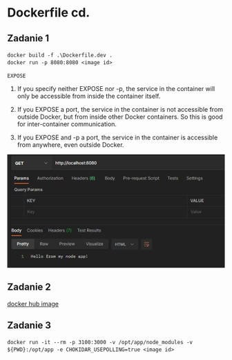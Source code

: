 # Dockerfile cd.

## Zadanie 1
`docker build -f .\Dockerfile.dev .` <br />
`docker run -p 8080:8080 <image id>` <br />

`EXPOSE` <br />
1) If you specify neither EXPOSE nor -p, the service in the container will only be accessible from inside the container itself.

2) If you EXPOSE a port, the service in the container is not accessible from outside Docker, but from inside other Docker containers. So this is good for inter-container communication.

3) If you EXPOSE and -p a port, the service in the container is accessible from anywhere, even outside Docker.

![ScreenShot](zad1/zad1.PNG) <br />

## Zadanie 2
[docker hub image](https://hub.docker.com/layers/200010465/srychert/express-node/latest/images/sha256-fb94c962d3ceb4e1e6fafb922c71035671e8725700900bca12a87c8a26132fc3?context=repo)
<br />

## Zadanie 3
`docker run -it --rm -p 3100:3000 -v /opt/app/node_modules -v ${PWD}:/opt/app -e CHOKIDAR_USEPOLLING=true <image id>` <br />
